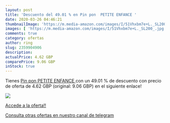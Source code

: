 ```yaml
---
layout: post
title: 'Descuento del 49.01 % en Pin pon  PETITE ENFANCE '
date: 2020-03-26 04:46:21
thumbnailImage: 'https://m.media-amazon.com/images/I/51Vhxbm7e+L._SL200_.jpg'
images: [ 'https://m.media-amazon.com/images/I/51Vhxbm7e+L._SL200_.jpg' ]
comments: true
category: ofertas
author: ring
slug: 2359904906
description:
actualPrice: 4.62 GBP
comparePrice: 9.06 GBP
inStock: true
---
```


Tienes [Pin pon  PETITE ENFANCE ](https://www.amazon.com/dp/2359904906/?tag=redken08-20) con un 49.01 % de descuento con precio de oferta de 4.62 GBP (original: 9.06 GBP) en el siguiente enlace!

[![](https://m.media-amazon.com/images/I/51Vhxbm7e+L._SL200_.jpg)](https://www.amazon.com/dp/2359904906/?tag=redken08-20)

[Accede a la oferta!!](https://www.amazon.com/dp/2359904906/?tag=redken08-20)

[Consulta otras ofertas en nuestro canal de telegram](https://t.me/s/ofertas25)
